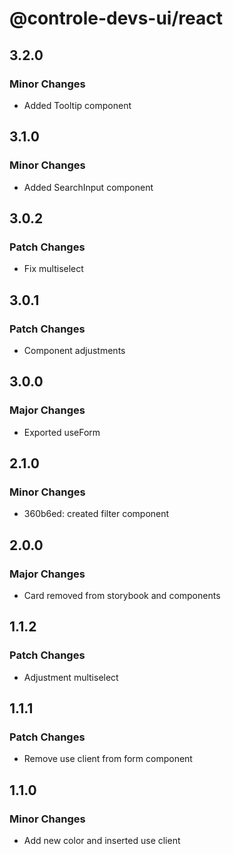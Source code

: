 # @controle-devs-ui/react

## 3.2.0

### Minor Changes

- Added Tooltip component

## 3.1.0

### Minor Changes

- Added SearchInput component

## 3.0.2

### Patch Changes

- Fix multiselect

## 3.0.1

### Patch Changes

- Component adjustments

## 3.0.0

### Major Changes

- Exported useForm

## 2.1.0

### Minor Changes

- 360b6ed: created filter component

## 2.0.0

### Major Changes

- Card removed from storybook and components

## 1.1.2

### Patch Changes

- Adjustment multiselect

## 1.1.1

### Patch Changes

- Remove use client from form component

## 1.1.0

### Minor Changes

- Add new color and inserted use client
